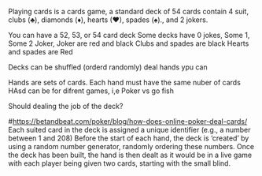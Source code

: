Playing cards is a cards game, a standard deck of 54 cards contain 4 suit, clubs (♣), diamonds (♦), hearts (♥), spades (♠)., and 2 jokers.



You can have a 52, 53, or 54 card deck
Some decks have 0 jokes, Some 1, Some 2 Joker, Joker are red and black 
Clubs and spades are black
Hearts and spades are Red

Decks can be
shuffled (orderd randomly)
deal hands 
ypu can 

Hands are sets  of cards. Each hand  must have the same nuber of cards
HAsd can be for difrent  games, i,e Poker vs go fish


Should dealing the job of the deck?








#https://betandbeat.com/poker/blog/how-does-online-poker-deal-cards/
Each suited card in the deck is assigned a unique identifier (e.g., a number between 1 and 208)
Before the start of each hand, the deck is ‘created’ by using a random number generator, randomly ordering these numbers.
Once the deck has been built, the hand is then dealt as it would be in a live game with each player being given two cards, starting with the small blind.